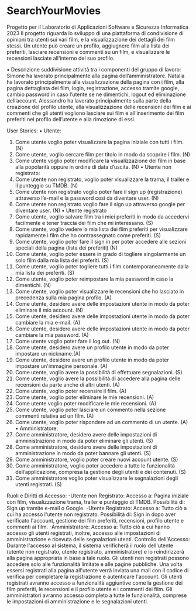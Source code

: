 # SearchYourMovies
Progetto per il Laboratorio di Applicazioni Software e Sicurezza Informatica 2023
Il progetto riguarda lo sviluppo di una piattaforma di condivisione di opinioni tra utenti sui vari film, e la visualizzazione dei dettagli dei film stessi. Un utente può creare un profilo, aggiugnere film alla lista dei preferiti, lasciare recensioni e commenti su un film, e visualizzare le recensioni lasciate all'interno del suo profilo.


▪ Descrizione suddivisione attività tra i componenti del gruppo di lavoro:
Simone ha lavorato principalmente alla pagina dell’amministratore.
Natalia ha lavorato principalmente alla visualizzazione della pagina con i film, alla pagina dettagliata dei film,
login, registrazione, accesso tramite google, cambio password in caso l’utente se ne dimentichi, logout ed
eliminazione dell’account.
Alessandro ha lavorato principalmente sulla parte della creazione del profilo utente, alla visualizzazione
delle recensioni dei film e ai commenti che gli utenti vogliono lasciare sui film e all’inserimento dei film preferiti nel
profilo dell’utente e alla rimozione di essi.

User Stories:
• Utente:
1. Come utente voglio poter visualizzare la pagina iniziale con tutti i
film. (N)
2. Come utente, voglio cercare film per titolo in modo da scoprire i film. (N)
3. Come utente voglio poter modificare la visualizzazione dei film in base
alla popolarità oppure in ordine di data d’uscita. (N)
• Utente non registrato:
1. Come utente non registrato, voglio poter visualizzare la trama, il trailer e il
punteggio su TMDB. (N)
2. Come utente non registrato voglio poter fare il sign up (registrazione) attraverso
l’e-mail e la password così da diventare user. (N)
3. Come utente non registrato voglio fare il sign up attraverso google per
diventare user. (N)
• Utente registrato
1. Come utente, voglio salvare film tra i miei preferiti in modo da accedervi facilmente
e tener traccia dei film che mi interessano. (S)
2. Come utente, voglio vedere la mia lista dei film preferiti per visualizzare
rapidamente i film che ho contrassegnato come preferiti. (S)
3. Come utente, voglio poter fare il sign in per poter accedere alle sezioni speciali
della pagina (lista dei preferiti) (N)
4. Come utente, voglio poter essere in grado di togliere singolarmente un solo film
dalla mia lista dei preferiti. (S)
5. Come utente, voglio poter togliere tutti i film contemporaneamente dalla mia lista
dei preferiti. (S)
6. Come utente, voglio poter reimpostare la mia password in caso la dimentichi. (N)
7. Come utente, voglio poter visualizzare le recensioni che ho lasciato in precedenza sulla
mia pagina profilo. (A)
8. Come utente, desidero avere delle impostazioni utente in modo da poter eliminare
il mio account. (N)
9. Come utente, desidero avere delle impostazioni utente in modo da poter cambiare
la mia e-mail. (A)
10. Come utente, desidero avere delle impostazioni utente in modo da poter
cambiare la mia password. (A)
11. Come utente voglio poter fare il log out. (N)
12. Come utente, desidero avere un profilo utente in modo da poter impostare un
nickname.(A)
13. Come utente, desidero avere un profilo utente in modo da poter impostare
un'immagine personale. (A)
14. Come utente, voglio avere la possibilità di effettuare segnalazioni. (S)
15. Come utente, voglio avere la possibilità di accedere alla pagina delle recensioni
da parte anche di altri utenti. (A)
16. Come utente, voglio poter recensire il film. (A)
17. Come utente, voglio poter eliminare le mie recensioni. (A)
18. Come utente voglio poter modificare le mie recensioni. (A)
19. Come utente, voglio poter lasciare un commento nella sezione commenti
relativa ad un film. (A)
20. Come utente, voglio poter rispondere ad un commento di un utente. (A)
• Amministratore:
1. Come amministratore, desidero avere delle impostazioni di amministrazione in
modo da poter eliminare gli utenti. (S)
2. Come amministratore, desidero avere delle impostazioni di amministrazione in
modo da poter bannare gli utenti. (S)
3. Come amministratore, voglio poter creare nuovi account utente. (S)
4. Come amministratore, voglio poter accedere a tutte le funzionalità
dell’applicazione, compresa la gestione degli utenti e dei contenuti. (S)
5. Come amministratore voglio poter visualizzare le segnalazioni degli utenti
registrati. (S)

Ruoli e Diritti di Accesso:
-Utente non Registrato:
Accesso a: Pagina iniziale con film, visualizzazione trama, trailer e punteggio di TMDB.
Possibilità di: Sign up tramite e-mail o Google.
-Utente Registrato:
Accesso a: Tutto ciò a cui ha accesso l'utente non registrato.
Possibilità di: Sign in dopo aver verificato l'account, gestione dei film preferiti, recensioni, profilo utente e
commenti ai film.
-Amministratore:
Accesso a: Tutto ciò a cui hanno accesso gli utenti registrati, inoltre, accesso alle impostazioni di
amministrazione e ricevuta delle segnalazioni utenti.
Controllo dell'Accesso: Durante l'accesso al sistema, il sistema verificherà il ruolo dell'utente (utente non
registrato, utente registrato, amministratore) e lo reindirizzerà alla pagina appropriata in base a tale ruolo.
Gli utenti non registrati possono accedere solo alle funzionalità limitate e alle pagine pubbliche. Una volta
essersi registrati alla pagina all'utente verrà inviata una mail con il codice di verifica per completare la
registrazione e autenticare l'account. Gli utenti registrati avranno accesso a funzionalità aggiuntive come la
gestione dei film preferiti, le recensioni e il profilo utente e i commenti dei film. Gli amministratori avranno
accesso completo a tutte le funzionalità, comprese le impostazioni di amministrazione e le segnalazioni
utenti.

